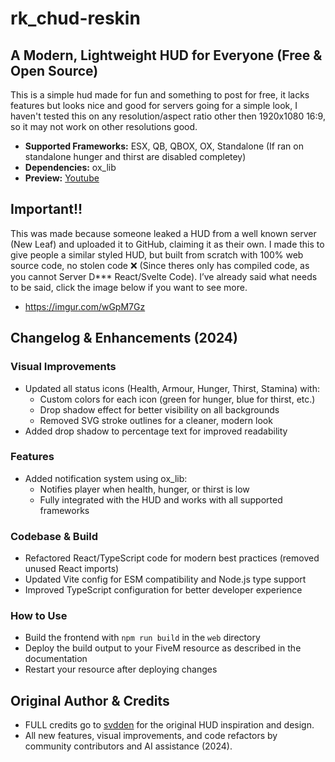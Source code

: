# rk_chud-reskin

## **A Modern, Lightweight HUD for Everyone (Free & Open Source)**
This is a simple hud made for fun and something to post for free, it lacks features but looks nice and good for servers going for a simple look, I haven't tested this on any resolution/aspect ratio other then 1920x1080 16:9, so it may not work on other resolutions good. 

- **Supported Frameworks:** ESX, QB, QBOX, OX, Standalone (If ran on standalone hunger and thirst are disabled completey)
- **Dependencies:** ox_lib
- **Preview:** [Youtube](https://youtu.be/_WwuhDGCQig)

## **Important!!**
This was made because someone leaked a HUD from a well known server (New Leaf) and uploaded it to GitHub, claiming it as their own. I made this to give people a similar styled HUD, but built from scratch with 100% web source code, no stolen code ❌ (Since theres only has compiled code, as you cannot Server D*** React/Svelte Code). I’ve already said what needs to be said, click the image below if you want to see more.

- https://imgur.com/wGpM7Gz

## **Changelog & Enhancements (2024)**

### Visual Improvements
- Updated all status icons (Health, Armour, Hunger, Thirst, Stamina) with:
  - Custom colors for each icon (green for hunger, blue for thirst, etc.)
  - Drop shadow effect for better visibility on all backgrounds
  - Removed SVG stroke outlines for a cleaner, modern look
- Added drop shadow to percentage text for improved readability

### Features
- Added notification system using ox_lib:
  - Notifies player when health, hunger, or thirst is low
  - Fully integrated with the HUD and works with all supported frameworks

### Codebase & Build
- Refactored React/TypeScript code for modern best practices (removed unused React imports)
- Updated Vite config for ESM compatibility and Node.js type support
- Improved TypeScript configuration for better developer experience

### How to Use
- Build the frontend with `npm run build` in the `web` directory
- Deploy the build output to your FiveM resource as described in the documentation
- Restart your resource after deploying changes

## **Original Author & Credits**
- FULL credits go to [svdden](https://github.com/RealSvdden) for the original HUD inspiration and design.
- All new features, visual improvements, and code refactors by community contributors and AI assistance (2024).
